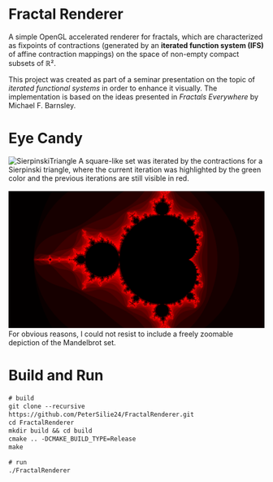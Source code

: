 # Fractal Renderer
A simple OpenGL accelerated renderer for fractals, which are characterized as fixpoints of contractions (generated by an **iterated function system (IFS)** of affine contraction mappings) on the space of non-empty compact subsets of ℝ².

This project was created as part of a seminar presentation on the topic of _iterated functional systems_ in order to enhance it visually.
The implementation is based on the ideas presented in _Fractals Everywhere_ by Michael F. Barnsley.

# Eye Candy
![SierpinskiTriangle](figures/SierpinskiTriangle.png?raw=true)
A square-like set was iterated by the contractions for a Sierpinski triangle, where the current iteration was highlighted by the green color and the previous iterations are still visible in red.
\
\
![Mandelbrot](figures/Mandelbrot.png?raw=true)
For obvious reasons, I could not resist to include a freely zoomable depiction of the Mandelbrot set.

# Build and Run
```
# build
git clone --recursive https://github.com/PeterSilie24/FractalRenderer.git
cd FractalRenderer
mkdir build && cd build
cmake .. -DCMAKE_BUILD_TYPE=Release
make
```

```
# run
./FractalRenderer
```
